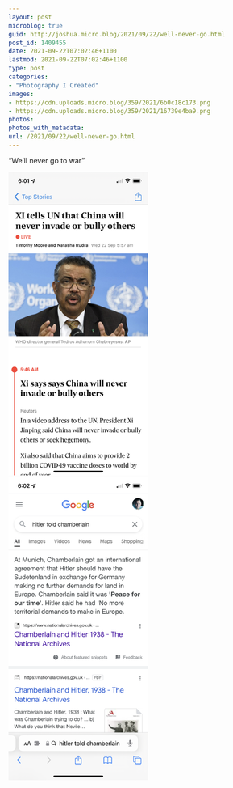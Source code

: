 ```yaml
---
layout: post
microblog: true
guid: http://joshua.micro.blog/2021/09/22/well-never-go.html
post_id: 1409455
date: 2021-09-22T07:02:46+1100
lastmod: 2021-09-22T07:02:46+1100
type: post
categories:
- "Photography I Created"
images:
- https://cdn.uploads.micro.blog/359/2021/6b0c18c173.png
- https://cdn.uploads.micro.blog/359/2021/16739e4ba9.png
photos:
photos_with_metadata:
url: /2021/09/22/well-never-go.html
---
```

“We’ll never go to war”

<img src="uploads/2021/6b0c18c173.png" width="277" height="600" alt="" /><img src="uploads/2021/16739e4ba9.png" width="277" height="600" alt="" />
